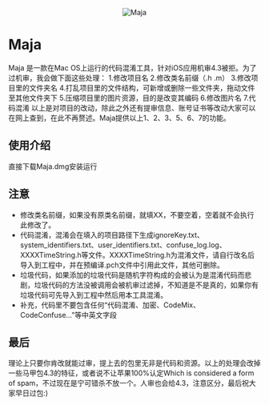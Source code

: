 <p align="center" >
<img src="https://upload-images.jianshu.io/upload_images/2523674-1ad917d7d89c9625.png" alt="Maja" title="Maja">
</p>

# Maja
Maja 是一款在Mac OS上运行的代码混淆工具，针对iOS应用机审4.3被拒。为了过机审，我会做下面这些处理：
1.修改项目名
2.修改类名前缀（.h .m）
3.修改项目里的文件夹名
4.打乱项目里的文件结构，可新增或删除一些文件夹，拖动文件至其他文件夹下
5.压缩项目里的图片资源，目的是改变其编码
6.修改图片名
7.代码混淆
以上是对项目的改动，除此之外还有提审信息、账号证书等改动大家可以在网上查到，在此不再赘述。Maja提供以上1、2、3、5、6、7的功能。

## 使用介绍
直接下载Maja.dmg安装运行

## 注意
- 修改类名前缀，如果没有原类名前缀，就填XX，不要空着，空着就不会执行此修改了。
- 代码混淆，混淆会在填入的项目路径下生成ignoreKey.txt、system_identifiers.txt、user_identifiers.txt、confuse_log.log、XXXXTimeString.h等文件。XXXXTimeString.h为混淆文件，请自行改名后导入到工程中，并在预编译.pch文件中引用此文件，其他可删除。
- 垃圾代码，如果添加的垃圾代码是随机字符构成的会被认为是混淆代码而悲剧，垃圾代码的方法没被调用会被机审过滤掉，不知道是不是真的，如果你有垃圾代码可先导入到工程中然后用本工具混淆。
- 补充，代码里不要包含任何“代码混淆、加密、CodeMix、CodeConfuse...”等中英文字段

## 最后
理论上只要你肯改就能过审，提上去的包里无非是代码和资源。以上的处理会改掉一些马甲包4.3的特征，或者说不让苹果100%认定Which is considered a form of spam，不过现在是宁可错杀不放一个。人审也会给4.3，注意区分，最后祝大家早日过包:)
